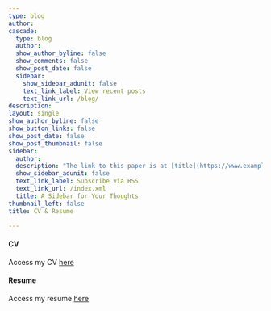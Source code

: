 ```yaml
---
type: blog
author: 
cascade:
  type: blog
  author: 
  show_author_byline: false
  show_comments: false
  show_post_date: false
  sidebar:
    show_sidebar_adunit: false
    text_link_label: View recent posts
    text_link_url: /blog/
description: 
layout: single
show_author_byline: false
show_button_links: false
show_post_date: false
show_post_thumbnail: false
sidebar:
  author: 
  description: "The link to this paper is at [title](https://www.example.com)"
  show_sidebar_adunit: false
  text_link_label: Subscribe via RSS
  text_link_url: /index.xml
  title: A Sidebar for Your Thoughts
thumbnail_left: false
title: CV & Resume

---
```


#### CV
Access my CV [here](https://www.dropbox.com/s/vpbcpl24ekjynl6/Liu_CV.pdf?dl=0)

#### Resume

Access my resume [here](https://www.dropbox.com/s/5q0xw640hcstmw2/Liu_resume.pdf?dl=0)

